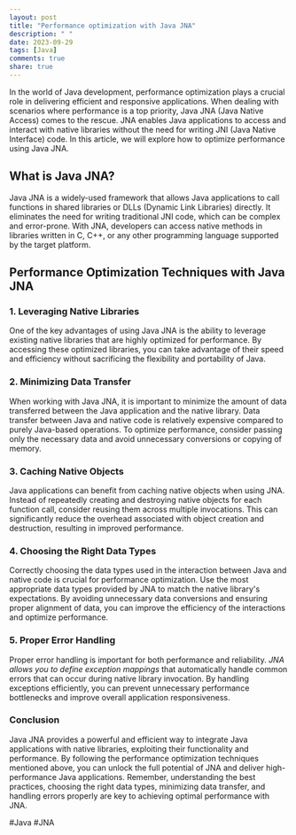 ```yaml
---
layout: post
title: "Performance optimization with Java JNA"
description: " "
date: 2023-09-29
tags: [Java]
comments: true
share: true
---
```


In the world of Java development, performance optimization plays a crucial role in delivering efficient and responsive applications. When dealing with scenarios where performance is a top priority, Java JNA (Java Native Access) comes to the rescue. JNA enables Java applications to access and interact with native libraries without the need for writing JNI (Java Native Interface) code. In this article, we will explore how to optimize performance using Java JNA.

## What is Java JNA?

Java JNA is a widely-used framework that allows Java applications to call functions in shared libraries or DLLs (Dynamic Link Libraries) directly. It eliminates the need for writing traditional JNI code, which can be complex and error-prone. With JNA, developers can access native methods in libraries written in C, C++, or any other programming language supported by the target platform.

## Performance Optimization Techniques with Java JNA

### 1. Leveraging Native Libraries

One of the key advantages of using Java JNA is the ability to leverage existing native libraries that are highly optimized for performance. By accessing these optimized libraries, you can take advantage of their speed and efficiency without sacrificing the flexibility and portability of Java.

### 2. Minimizing Data Transfer

When working with Java JNA, it is important to minimize the amount of data transferred between the Java application and the native library. Data transfer between Java and native code is relatively expensive compared to purely Java-based operations. To optimize performance, consider passing only the necessary data and avoid unnecessary conversions or copying of memory.

### 3. Caching Native Objects

Java applications can benefit from caching native objects when using JNA. Instead of repeatedly creating and destroying native objects for each function call, consider reusing them across multiple invocations. This can significantly reduce the overhead associated with object creation and destruction, resulting in improved performance.

### 4. Choosing the Right Data Types

Correctly choosing the data types used in the interaction between Java and native code is crucial for performance optimization. Use the most appropriate data types provided by JNA to match the native library's expectations. By avoiding unnecessary data conversions and ensuring proper alignment of data, you can improve the efficiency of the interactions and optimize performance.

### 5. Proper Error Handling

Proper error handling is important for both performance and reliability. *JNA allows you to define exception mappings* that automatically handle common errors that can occur during native library invocation. By handling exceptions efficiently, you can prevent unnecessary performance bottlenecks and improve overall application responsiveness.

### Conclusion

Java JNA provides a powerful and efficient way to integrate Java applications with native libraries, exploiting their functionality and performance. By following the performance optimization techniques mentioned above, you can unlock the full potential of JNA and deliver high-performance Java applications. Remember, understanding the best practices, choosing the right data types, minimizing data transfer, and handling errors properly are key to achieving optimal performance with JNA.

#Java #JNA